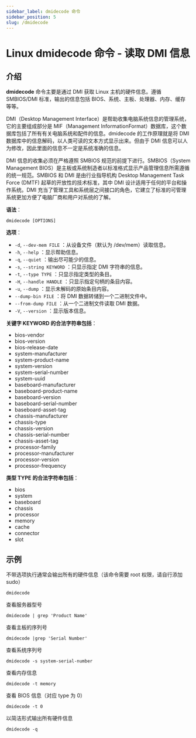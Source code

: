 ```yaml
---
sidebar_label: dmidecode 命令
sidebar_position: 5
slug: /dmidecode
---
```


# Linux dmidecode 命令 - 读取 DMI 信息



## 介绍

**dmidecode** 命令主要是通过 DMI 获取 Linux 主机的硬件信息。遵循 SMBIOS/DMI 标准，输出的信息包括 BIOS、系统、主板、处理器、内存、缓存等等。

DMI（Desktop Management Interface）是帮助收集电脑系统信息的管理系统，它的主要组成部分是 MIF（Management InformationFormat）数据库，这个数据库包括了所有有关电脑系统和配件的信息。dmidecode 的工作原理就是将 DMI 数据库中的信息解码，以人类可读的文本方式显示出来。但由于 DMI 信息可以人为修改，因此里面的信息不一定是系统准确的信息。

DMI 信息的收集必须在严格遵照 SMBIOS 规范的前提下进行。SMBIOS（System Management BIOS）是主板或系统制造者以标准格式显示产品管理信息所需遵循的统一规范。SMBIOS 和 DMI 是由行业指导机构 Desktop Management Task Force (DMTF) 起草的开放性的技术标准，其中 DMI 设计适用于任何的平台和操作系统。DMI 充当了管理工具和系统层之间接口的角色，它建立了标准的可管理系统更加方便了电脑厂商和用户对系统的了解。

**语法**：

```shell
dmidecode [OPTIONS]
```

**选项**：

- `-d`, `--dev-mem FILE` ：从设备文件（默认为 /dev/mem）读取信息。
- `-h`, `--help` ：显示帮助信息。
- `-q`, `--quiet` ：输出尽可能少的信息。
- `-s`, `--string KEYWORD` ：只显示指定 DMI 字符串的信息。
- `-t`, `--type TYPE` ：只显示指定类型的条目。
- `-H`, `--handle HANDLE` ：只显示指定句柄的条目内容。
- `-u`, `--dump` ：显示未解码的原始条目内容。
- `--dump-bin FILE` ：将 DMI 数据转储到一个二进制文件中。
- `--from-dump FILE` ：从一个二进制文件读取 DMI 数据。
- `-V`, `--version` ：显示版本信息。

**关键字 KEYWORD 的合法字符串包括**：

- bios-vendor
- bios-version
- bios-release-date
- system-manufacturer
- system-product-name
- system-version
- system-serial-number
- system-uuid
- baseboard-manufacturer
- baseboard-product-name
- baseboard-version
- baseboard-serial-number
- baseboard-asset-tag
- chassis-manufacturer
- chassis-type
- chassis-version
- chassis-serial-number
- chassis-asset-tag
- processor-family
- processor-manufacturer
- processor-version
- processor-frequency

**类型 TYPE 的合法字符串包括**：

- bios
- system
- baseboard
- chassis
- processor
- memory
- cache
- connector
- slot



## 示例

不带选项执行通常会输出所有的硬件信息（该命令需要 root 权限，请自行添加 sudo）

```shell
dmidecode
```

查看服务器型号

```shell
dmidecode | grep 'Product Name'
```

查看主板的序列号

```shell
dmidecode |grep 'Serial Number'
```

查看系统序列号

```shell
dmidecode -s system-serial-number
```

查看内存信息

```shell
dmidecode -t memory
```

查看 BIOS 信息（对应 type 为 0）

```shell
dmidecode -t 0
```

以简洁形式输出所有硬件信息

```shell
dmidecode -q
```

